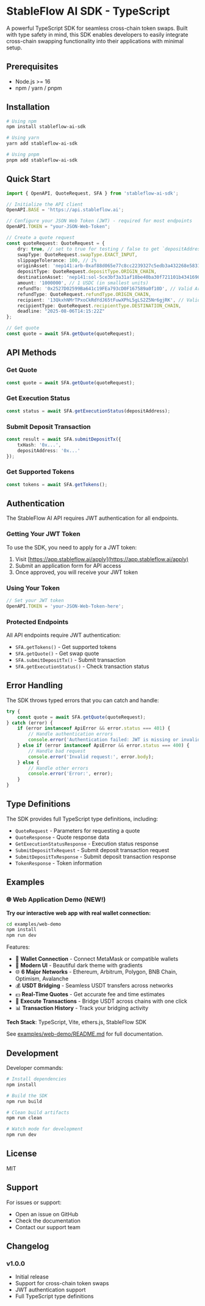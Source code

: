 # StableFlow AI SDK - TypeScript

A powerful TypeScript SDK for seamless cross-chain token swaps. Built with type safety in mind, this SDK enables developers to easily integrate cross-chain swapping functionality into their applications with minimal setup.

## Prerequisites

- Node.js >= 16
- npm / yarn / pnpm

## Installation

```bash
# Using npm
npm install stableflow-ai-sdk

# Using yarn
yarn add stableflow-ai-sdk

# Using pnpm
pnpm add stableflow-ai-sdk
```

## Quick Start

```typescript
import { OpenAPI, QuoteRequest, SFA } from 'stableflow-ai-sdk';

// Initialize the API client
OpenAPI.BASE = 'https://api.stableflow.ai';

// Configure your JSON Web Token (JWT) - required for most endpoints
OpenAPI.TOKEN = "your-JSON-Web-Token";

// Create a quote request
const quoteRequest: QuoteRequest = {
    dry: true, // set to true for testing / false to get `depositAddress` and execute swap
    swapType: QuoteRequest.swapType.EXACT_INPUT,
    slippageTolerance: 100, // 1%
    originAsset: 'nep141:arb-0xaf88d065e77c8cc2239327c5edb3a432268e5831.omft.near', // USDC on Arbitrum
    depositType: QuoteRequest.depositType.ORIGIN_CHAIN,
    destinationAsset: 'nep141:sol-5ce3bf3a31af18be40ba30f721101b4341690186.omft.near', // USDC on Solana
    amount: '1000000', // 1 USDC (in smallest units)
    refundTo: '0x2527D02599Ba641c19FEa793cD0F167589a0f10D', // Valid Arbitrum address
    refundType: QuoteRequest.refundType.ORIGIN_CHAIN, 
    recipient: '13QkxhNMrTPxoCkRdYdJ65tFuwXPhL5gLS2Z5Nr6gjRK', // Valid Solana Address
    recipientType: QuoteRequest.recipientType.DESTINATION_CHAIN,
    deadline: "2025-08-06T14:15:22Z"
};

// Get quote
const quote = await SFA.getQuote(quoteRequest);
```

## API Methods

### Get Quote

```typescript
const quote = await SFA.getQuote(quoteRequest);
```

### Get Execution Status

```typescript
const status = await SFA.getExecutionStatus(depositAddress);
```

### Submit Deposit Transaction

```typescript
const result = await SFA.submitDepositTx({
    txHash: '0x...',
    depositAddress: '0x...'
});
```

### Get Supported Tokens

```typescript
const tokens = await SFA.getTokens();
```

## Authentication

The StableFlow AI API requires JWT authentication for all endpoints.

### Getting Your JWT Token

To use the SDK, you need to apply for a JWT token:

1. Visit [https://app.stableflow.ai/apply](https://app.stableflow.ai/apply)
2. Submit an application form for API access
3. Once approved, you will receive your JWT token

### Using Your Token

```typescript
// Set your JWT token
OpenAPI.TOKEN = 'your-JSON-Web-Token-here';
```

### Protected Endpoints

All API endpoints require JWT authentication:
- `SFA.getTokens()` - Get supported tokens
- `SFA.getQuote()` - Get swap quote
- `SFA.submitDepositTx()` - Submit transaction
- `SFA.getExecutionStatus()` - Check transaction status

## Error Handling

The SDK throws typed errors that you can catch and handle:

```typescript
try {
    const quote = await SFA.getQuote(quoteRequest);
} catch (error) {
    if (error instanceof ApiError && error.status === 401) {
        // Handle authentication errors
        console.error('Authentication failed: JWT is missing or invalid');
    } else if (error instanceof ApiError && error.status === 400) {
        // Handle bad request
        console.error('Invalid request:', error.body);
    } else {
        // Handle other errors
        console.error('Error:', error);
    }
}
```

## Type Definitions

The SDK provides full TypeScript type definitions, including:

- `QuoteRequest` - Parameters for requesting a quote
- `QuoteResponse` - Quote response data
- `GetExecutionStatusResponse` - Execution status response
- `SubmitDepositTxRequest` - Submit deposit transaction request
- `SubmitDepositTxResponse` - Submit deposit transaction response
- `TokenResponse` - Token information

## Examples

### 🌐 Web Application Demo (NEW!)

**Try our interactive web app with real wallet connection:**

```bash
cd examples/web-demo
npm install
npm run dev
```

Features:
- 🔗 **Wallet Connection** - Connect MetaMask or compatible wallets
- 🎨 **Modern UI** - Beautiful dark theme with gradients
- 🌐 **6 Major Networks** - Ethereum, Arbitrum, Polygon, BNB Chain, Optimism, Avalanche
- 💰 **USDT Bridging** - Seamless USDT transfers across networks
- 💵 **Real-Time Quotes** - Get accurate fee and time estimates
- 🚀 **Execute Transactions** - Bridge USDT across chains with one click
- 📊 **Transaction History** - Track your bridging activity

**Tech Stack**: TypeScript, Vite, ethers.js, StableFlow SDK

See [examples/web-demo/README.md](examples/web-demo/README.md) for full documentation.

## Development

Developer commands:

```bash
# Install dependencies
npm install

# Build the SDK
npm run build

# Clean build artifacts
npm run clean

# Watch mode for development
npm run dev
```

## License

MIT

## Support

For issues or support:

- Open an issue on GitHub
- Check the documentation
- Contact our support team

## Changelog

### v1.0.0
- Initial release
- Support for cross-chain token swaps
- JWT authentication support
- Full TypeScript type definitions

